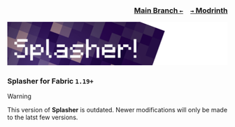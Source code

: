 ### <p align=right>[Main Branch `←`](https://github.com/KessokuTeaTime/Splasher)&emsp;[`→` Modrinth](https://modrinth.com/mod/splasher)</p>

![Banner](https://github.com/KessokuTeaTime/Splasher/blob/artwork/banner.png)

### Splasher for Fabric `1.19+`

> [!WARNING]
> This version of **Splasher** is outdated. Newer modifications will only be made to the latst few versions.
